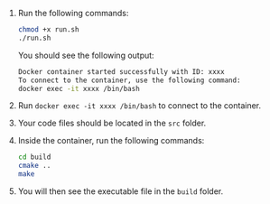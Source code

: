 1. Run the following commands:
    ```bash
    chmod +x run.sh
    ./run.sh
    ```
    You should see the following output:
    ```bash
    Docker container started successfully with ID: xxxx
    To connect to the container, use the following command:
    docker exec -it xxxx /bin/bash
    ```

2. Run `docker exec -it xxxx /bin/bash` to connect to the container.

3. Your code files should be located in the `src` folder.

4. Inside the container, run the following commands:
    ```bash
    cd build
    cmake ..
    make
    ```

5. You will then see the executable file in the `build` folder.
